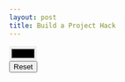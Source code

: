 ```yaml
---
layout: post
title: Build a Project Hack
---
```



<html>

<head></head>
<link rel="stylesheet" type="text/css" href="images/style.css">
<body>
  <div class="size"></div>
  <div class="color-box">
    <input type="color" id="color-picker" style="border: none; outline: none;">
  </div>
  <button class="button reset-btn" onclick="window.location.reload()"><span>Reset</span></button>
</body>

</html>

<script> // iterates and makes the grid
  const size = document.querySelector('.size');
  const width = 20; // these numbers change the grid size
  const height = 20;
 
  for (let i = 0; i < height; i++) {
    const row = document.createElement('div');
    row.classList.add('row');
    size.appendChild(row);

    for (let j = 0; j < width; j++) {
      const cell = document.createElement('div');
      cell.classList.add('cell');
      row.appendChild(cell);
    }
  }

  const cells = document.querySelectorAll('.cell');
  const colorPicker = document.getElementById('color-picker');
  const colorBox = document.querySelector('.color-box');
  const resetBtn = document.getElementById('reset-button');
  
  cells.forEach(cell => {
    cell.addEventListener('click', () => {
      const selectedColor = colorPicker.value;
      cell.style.backgroundColor = selectedColor;
    });
  });
  
  colorPicker.addEventListener('input', () => {
    const selectedColor = colorPicker.value;
    colorBox.style.backgroundColor = selectedColor;
  });
  
  // this section changes all of the cells back to white
  resetBtn.addEventListener('click', () => {
    cells.forEach(cell => {
      cell.style.backgroundColor = 'white';
    });
  });
  
</script>